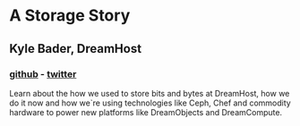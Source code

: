 # A Storage Story
## Kyle Bader, DreamHost
### [github](https://github.com/mmgaggle) - [twitter](http://twitter.com/mmgaggle)

Learn about the how we used to store bits and bytes at DreamHost, how we do it
now and how we`re using technologies like Ceph, Chef and commodity hardware to
power new platforms like DreamObjects and DreamCompute.
